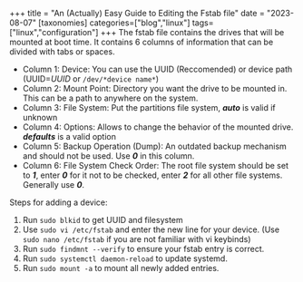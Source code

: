 +++
title = "An (Actually) Easy Guide to Editing the Fstab file"
date = "2023-08-07"
[taxonomies]
categories=["blog","linux"]
tags=["linux","configuration"]
+++
The fstab file contains the drives that will be mounted at boot time.
It contains 6 columns of information that can be divided with tabs or spaces.
- Column 1: Device: You can use the UUID (Reccomended) or device path (UUID=*UUID* or `/dev/*device name*`)
- Column 2: Mount Point: Directory you want the drive to be mounted in. This can be a path to anywhere on the system.
- Column 3: File System: Put the partitions file system, ***auto*** is valid if unknown
- Column 4: Options: Allows to change the behavior of the mounted drive. ***defaults*** is a valid option
- Column 5: Backup Operation (Dump): An outdated backup mechanism and should not be used. Use ***0*** in this column.
- Column 6: File System Check Order: The root file system should be set to ***1***, enter ***0*** for it not to be checked, enter ***2*** for all other file systems. Generally use ***0***.

Steps for adding a device:
1. Run ```sudo blkid``` to get UUID and filesystem
2. Use ```sudo vi /etc/fstab``` and enter the new line for your device. (Use `sudo nano /etc/fstab` if you are not familiar with vi keybinds)
3. Run ```sudo findmnt --verify``` to ensure your fstab entry is correct.
4. Run ```sudo systemctl daemon-reload``` to update systemd.
5. Run ```sudo mount -a``` to mount all newly added entries.
